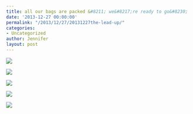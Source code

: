 ```yaml
---
title: all our bags are packed &#8211; we&#8217;re ready to go&#8230;
date: '2013-12-27 00:00:00'
permalink: "/2013/12/27/20131227the-lead-up/"
categories:
- Uncategorized
author: Jennifer
layout: post
---
```


<div class="image-gallery-wrapper">
  <p>
    <img src="http://static1.squarespace.com/static/50db6bb3e4b015296cd43789/50dfa5b1e4b0dc6320e0b5ea/52bc75f1e4b0207b1fe5bd47/1388086202489/2013-12-13+08.32.41.jpg.41.jpg?format=original" />
  </p>

  <p>
    <img src="http://static1.squarespace.com/static/50db6bb3e4b015296cd43789/50dfa5b1e4b0dc6320e0b5ea/52bc75f5e4b0207b1fe5bd53/1388085337991/2013-12-13+09.20.27.jpg.27.jpg?format=original" />
  </p>

  <p>
    <img src="http://static1.squarespace.com/static/50db6bb3e4b015296cd43789/50dfa5b1e4b0dc6320e0b5ea/52bc75f9e4b0207b1fe5bd62/1388085267057/2013-12-13+09.20.37.jpg.37.jpg?format=original" />
  </p>

  <p>
    <img src="http://static1.squarespace.com/static/50db6bb3e4b015296cd43789/50dfa5b1e4b0dc6320e0b5ea/52bc75fde4b0207b1fe5bd68/1388085198503/2013-12-13+09.57.02.jpg.02.jpg?format=original" />
  </p>

  <p>
    <img src="http://static1.squarespace.com/static/50db6bb3e4b015296cd43789/50dfa5b1e4b0dc6320e0b5ea/52bc7602e4b0207b1fe5bd6b/1388085407598/2013-12-13+09.57.08.jpg.08.jpg?format=original" />
  </p>
</div>
